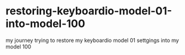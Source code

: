 # restoring-keyboardio-model-01-into-model-100
my journey trying to restore my keyboardio model 01 settgings into my model 100
